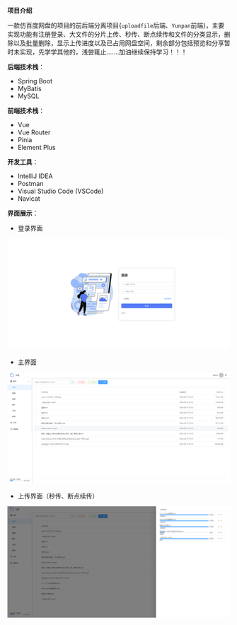 **项目介绍**

一款仿百度网盘的项目的前后端分离项目{`uploadfile`后端、`Yunpan`前端}，主要实现功能有注册登录、大文件的分片上传、秒传、断点续传和文件的分类显示，删除以及批量删除，显示上传进度以及已占用网盘空间，剩余部分包括预览和分享暂时未实现，先学学其他的，浅尝辄止.......加油继续保持学习！！！

**后端技术栈**：

- Spring Boot
- MyBatis
- MySQL

**前端技术栈**：

- Vue
- Vue Router
- Pinia 
- Element Plus

**开发工具**：

- IntelliJ IDEA
- Postman
- Visual Studio Code (VSCode)
- Navicat

**界面展示**：

- 登录界面

![](.\img\登录界面.png)

- 主界面

![](.\img\主界面.png)

- 上传界面（秒传、断点续传）

![](.\img\秒传以及断点续传.png)

